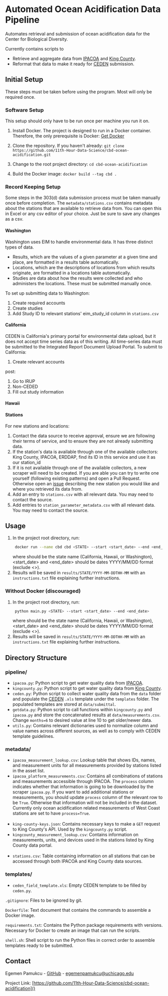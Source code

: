 # Automated Ocean Acidification Data Pipeline

Automates retrieval and submission of ocean acidification data for the Center for Biological Diversity.

Currently contains scripts to

- Retrieve and aggregate data from [IPACOA](https://www.ipacoa.org/) and [King County](https://green2.kingcounty.gov/marine-buoy/Data.aspx).
- Reformat that data to make it ready for [CEDEN](http://ceden.org/index.shtml) submission.


## Initial Setup

These steps must be taken before using the program. Most will only be required once. 
### Software Setup

This setup should only have to be run once per machine you run it on.

1. Install Docker. The project is designed to run in a Docker container. Therefore, the only prerequisite is Docker: [Get Docker](https://docs.docker.com/get-docker/)

2. Clone the repository. If you haven't already: `git clone https://github.com/11th-Hour-Data-Science/cbd-ocean-acidification.git`

3. Change to the root project directory: `cd cbd-ocean-acidification`

4. Build the Docker image: `docker build --tag cbd .`


### Record Keeping Setup

Some steps in the 303(d) data submission process must be taken manually once before completion. The `metadata/stations.csv` contains metadata about the stations that are available to retrieve data from. You can open this in Excel or any csv editor of your choice. Just be sure to save any changes as a csv. 

#### Washington

Washington uses EIM to handle environmental data. It has three distinct types of data. 
- Results, which are the values of a given parameter at a given
 time and place, are formatted in a results table automatically.
- Locations, which are the descriptions of locations from which results originate, are formatted in a locations table automatically.
- Studies are data about how the results were collected and who administers the locations. These must be submitted manually once.

To set up submitting data to Washington:

1. Create required accounts
2. Create studies
3. Add Study ID to relevant stations' eim_study_id column in `stations.csv`

#### California

CEDEN is California's primary portal for environmental data upload, but it does not accept time series data as of this writing. All time-series data must be submitted to the Integrated Report Document Upload Portal. To submit to California:

1. Create relevant accounts


post:

1. Go to IRUP
2. Non-CEDED
3. Fill out study information

#### Hawaii


#### Stations

For new stations and locations:

1. Contact the data source to receive approval, ensure we are following their terms of service, and to ensure they are not already submitting data. 
2. If the station's data is available through one of the available collectors: King County, IPACOA, ERDDAP, find its ID in this service and use it as our station_id
3. If it is not available through one of the available collectors, a new scraper will need to be created. If you are able you can try to write one yourself (following existing patterns) and open a Pull Request. Otherwise open an [issue](https://github.com/11th-Hour-Data-Science/cbd-ocean-acidification/issues/new) describing the new station you would like and where you retrieved its data from. 
4. Add an entry to `stations.csv` with all relevant data. You may need to contact the source.  
5. Add entries to `station_parameter_metadata.csv` with all relevant data. You may need to contact the source. 

## Usage

1. In the project root directory, run:
   ```sh
    docker run --name cbd cbd <STATE> --start <start_date> --end <end_date>
   ```
   where <STATE> should be the state name (California, Hawaii, or Washington), <start_date> and <end_date> should be dates YYYY/MM/DD format (exclude <>). 
2. Results will be saved in `results/STATE/YYYY-MM-DDTHH-MM` with an `instructions.txt` file explaining further instructions. 


### Without Docker (discouraged)

1. In the project root directory, run:
   ```sh
    python main.py <STATE> --start <start_date> --end <end_date>
   ```
   where <STATE> should be the state name (California, Hawaii, or Washington), <start_date> and <end_date> should be dates YYYY/MM/DD format (exclude <>). 
2. Results will be saved in `results/STATE/YYYY-MM-DDTHH-MM` with an `instructions.txt` file explaining further instructions. 


## Directory Structure

### pipeline/

- `ipacoa.py`: Python script to get water quality data from [IPACOA](https://www.ipacoa.org/).
- `kingcounty.py`: Python script to get water quality data from [King County](https://green2.kingcounty.gov/marine-buoy/Data.aspx).
- `ceden.py`: Python script to collect water quality data from the `data` folder and populate the [CEDEN](http://ceden.org/index.shtml) `.xls` template under the `templates` folder. The populated templates are stored at `data/submittal`.
- `getdata.py`: Python script to call functions within `kingcounty.py` and `ipacoa.py` and store the concatenated results at `data/measurements.csv`. Change `months=6` to desired value at line 10 to get older/newer data.
- `utils.py`: Contains relevant dictionaries used to normalize column and value names across different sources, as well as to comply with CEDEN template guidelines.

### metadata/

- `ipacoa_measurement_lookup.csv`: Lookup table that shows IDs, names, and measurement units for all measurements provided by stations listed in the asset list.
- `ipacoa_platform_measurements.csv`: Contains all combinations of stations and measurements accessible through IPACOA. The `process` column indicates whether that information is going to be downloaded by the scraper `ipacoa.py`. If you want to add additional stations or measurements, you should update `process` column of the relevant row to be `True`. Otherwise that information will not be included in the dataset. Currently only ocean acidification related measurements of West Coast stations are set to have `process=True`.
  <br><br>
- `king-county-keys.json`: Contains necessary keys to make a `GET` request to King County's API. Used by the `kingcounty.py` script.
- `kingcounty_measurement_lookup.csv`: Contains information on measurements, units, and devices used in the stations listed by King County data portal.
  <br><br>
- `stations.csv`: Table containing information on all stations that can be accessed through both IPACOA and King County data sources.

### templates/

- `ceden_field_template.xls`: Empty CEDEN template to be filled by `ceden.py`.

`.gitignore`: Files to be ignored by git.

`Dockerfile`: Text document that contains the commands to assemble a Docker image.

`requirements.txt`: Contains the Python package requirements with versions. Necessary for Docker to create an image that can run the scripts.

`shell.sh`: Shell script to run the Python files in correct order to assemble templates ready to be submitted.

## Contact

Egemen Pamukcu - [GitHub](github.com/egemenpamukcu) - egemenpamukcu@uchicago.edu

Project Link: [https://github.com/11th-Hour-Data-Science/cbd-ocean-acidification]()
